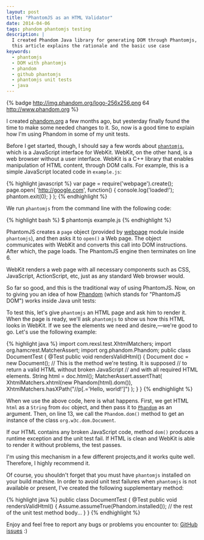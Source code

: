 ```yaml
---
layout: post
title: "PhantomJS as an HTML Validator"
date: 2014-04-06
tags: phandom phantomjs testing
description: |
  I created Phandom Java library for generating DOM through Phantomjs,
  this article explains the rationale and the basic use case
keywords:
  - phantomjs
  - DOM with phantomjs
  - phandom
  - github phantomjs
  - phantomjs unit tests
  - java
---
```


{% badge http://img.phandom.org/logo-256x256.png 64 http://www.phandom.org %}

I created [phandom.org](http://www.phandom.org) a few months ago,
but yesterday finally found the time to make some needed changes to it.
So, now is a good time to
explain how I'm using Phandom in some of my unit tests.

Before I get started, though, I should say a few words about
[`phantomjs`](http://phantomjs.org/), which is a
JavaScript interface for WebKit. WebKit, on the other hand, is a web browser without
a user interface. WebKit is a C++ library that enables manipulation of
HTML content, through DOM calls. For example, this is a simple JavaScript
located code in `example.js`:

{% highlight javascript %}
var page = require('webpage').create();
page.open(
  'http://google.com',
  function() {
    console.log('loaded!');
    phantom.exit(0);
  }
);
{% endhighlight %}

We run `phantomjs` from the command line with the following code:

{% highlight bash %}
$ phantomjs example.js
{% endhighlight %}

PhantomJS creates a `page` object (provided by
[webpage](https://github.com/ariya/phantomjs/wiki/API-Reference-WebPage) module
inside `phantomjs`), and then asks it to `open()` a Web page. The object
communicates with WebKit and converts this call into DOM instructions. After
which, the page loads. The PhantomJS engine then terminates on line 6.

<!--more-->

WebKit renders a web page with all necessary components such as CSS,
JavaScript, ActionScript, etc, just as any standard Web browser would.

So far so good, and this is the traditional way of using PhantomJS. Now, on to
giving you an idea of how [Phandom](http://www.phandom.org) (which stands for
"PhantomJS DOM") works inside Java unit tests:

To test this, let's give `phantomjs` an HTML page and ask him to render it. When
the page is ready, we'll ask `phantomjs` to show us how this HTML looks in WebKit.
If we see the elements we need and desire,&mdash;we're good to go. Let's use
the following example:

{% highlight java %}
import com.rexsl.test.XhtmlMatchers;
import org.hamcrest.MatcherAssert;
import org.phandom.Phandom;
public class DocumentTest {
  @Test
  public void rendersValidHtml() {
    Document doc = new Document();
    // This is the method we're testing. It is supposed
    // to return a valid HTML without broken JavaScript
    // and with all required HTML elements.
    String html = doc.html();
    MatcherAssert.assertThat(
      XhtmlMatchers.xhtml(new Phandom(html).dom()),
      XhtmlMatchers.hasXPath("//p[.='Hello, world!']")
    );
  }
}
{% endhighlight %}

When we use the above code, here is what happens. First, we get HTML `html` as a `String`
from `doc` object, and then pass it to
[`Phandom`](http://www.phandom.org/apidocs-0.2.1/org/phandom/Phandom.html)
as an argument. Then,
on line 13, we call the `Phandom.dom()` method to get an instance
of the class `org.w3c.dom.Document`.

If our HTML contains any broken JavaScript code, method `dom()` produces a runtime
exception and the unit test fail. If HTML is clean and WebKit is able to
render it without problems, the test passes.

I'm using this mechanism in a few different projects,and it works quite well. Therefore, I highly recommend it.

Of course, you shouldn't forget that you must have `phantomjs` installed on your
build machine. In order to avoid unit test failures when
`phantomjs` is not available or present, I've created the following supplementary method:

{% highlight java %}
public class DocumentTest {
  @Test
  public void rendersValidHtml() {
    Assume.assumeTrue(Phandom.installed());
    // the rest of the unit test method body...
  }
}
{% endhighlight %}

Enjoy and feel free to report any bugs or problems you encounter to:
[GitHub issues](https://github.com/yegor256/phandom/issues) :)
